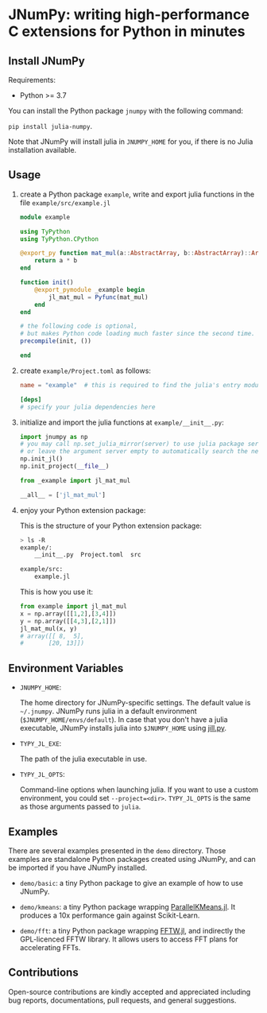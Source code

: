 # JNumPy: writing high-performance C extensions for Python in minutes

## Install JNumPy

Requirements:

- Python >= 3.7

You can install the Python package `jnumpy` with the following command:

`pip install julia-numpy`.

Note that JNumPy will install julia in `JNUMPY_HOME` for you, if there is no Julia installation available.

## Usage

1. create a Python package `example`, write and export julia functions in the file `example/src/example.jl`

    ```julia
    module example

    using TyPython
    using TyPython.CPython

    @export_py function mat_mul(a::AbstractArray, b::AbstractArray)::Array
        return a * b
    end

    function init()
        @export_pymodule _example begin
            jl_mat_mul = Pyfunc(mat_mul)
        end
    end

    # the following code is optional,
    # but makes Python code loading much faster since the second time.
    precompile(init, ())

    end
    ```

2. create `example/Project.toml` as follows:

    ```toml
    name = "example"  # this is required to find the julia's entry module

    [deps]
    # specify your julia dependencies here
    ```

3. initialize and import the julia functions at `example/__init__.py`:

    ```python
    import jnumpy as np
    # you may call np.set_julia_mirror(server) to use julia package server mirror,
    # or leave the argument server empty to automatically search the nearest one.
    np.init_jl()
    np.init_project(__file__)

    from _example import jl_mat_mul

    __all__ = ['jl_mat_mul']
    ```

4. enjoy your Python extension package:


    This is the structure of your Python extension package:

    ```bash
    > ls -R
    example/:
        __init__.py  Project.toml  src

    example/src:
        example.jl
    ```

    This is how you use it:

    ```python
    from example import jl_mat_mul
    x = np.array([[1,2],[3,4]])
    y = np.array([[4,3],[2,1]])
    jl_mat_mul(x, y)
    # array([[ 8,  5],
    #       [20, 13]])
    ```

## Environment Variables

- `JNUMPY_HOME`:

    The home directory for JNumPy-specific settings. The default value is `~/.jnumpy`. JNumPy runs julia in a default environment (`$JNUMPY_HOME/envs/default`). In case that you don't have a julia executable, JNumPy installs julia into `$JNUMPY_HOME` using [jill.py](https://github.com/johnnychen94/jill.py).

- `TYPY_JL_EXE`:

    The path of the julia executable in use.

- `TYPY_JL_OPTS`:

    Command-line options when launching julia. If you want to use a custom environment, you could set `--project=<dir>`. `TYPY_JL_OPTS` is the same as those arguments passed to `julia`.

## Examples

There are several examples presented in the `demo` directory. Those examples are standalone Python packages created using JNumPy, and can be imported if you have JNumPy installed.

- `demo/basic`: a tiny Python package to give an example of how to use JNumPy.

- `demo/kmeans`: a tiny Python package wrapping [ParallelKMeans.jl](https://pydatablog.github.io/ParallelKMeans.jl/stable/). It produces a 10x performance gain against Scikit-Learn.

- `demo/fft`: a tiny Python package wrapping [FFTW.jl](https://github.com/JuliaMath/FFTW.jl), and indirectly the GPL-licenced FFTW library. It allows users to access FFT plans for accelerating FFTs.

## Contributions

Open-source contributions are kindly accepted and appreciated including bug reports, documentations, pull requests, and general suggestions.
